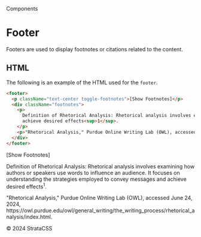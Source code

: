 <p class="section-text">Components</p>

# Footer

Footers are used to display footnotes or citations related to the content.

## HTML

The following is an example of the HTML used for the `footer`.

```html
<footer>
  <p className="text-center toggle-footnotes">[Show Footnotes]</p>
  <div className="footnotes">
    <p>
      Definition of Rhetorical Analysis: Rhetorical analysis involves examining how authors or speakers use words to influence an audience. It focuses on understanding the strategies employed to convey messages and
      achieve desired effects<sup>1</sup>.
    </p>
    <p>"Rhetorical Analysis," Purdue Online Writing Lab (OWL), accessed June 24, 2024, https://owl.purdue.edu/owl/general_writing/the_writing_process/rhetorical_analysis/index.html.</p>
  </div>
</footer>
```

<div class="example-container">
  <footer>
    <p class="text-center toggle-footnotes">[Show Footnotes]</p>
    <div class="footnotes">
      <p>Definition of Rhetorical Analysis: Rhetorical analysis involves examining how authors or speakers use words to influence an audience. It focuses on understanding the strategies employed to convey messages and achieve desired effects<sup>1</sup>.</p>
      <p>"Rhetorical Analysis," Purdue Online Writing Lab (OWL), accessed June 24, 2024, https://owl.purdue.edu/owl/general_writing/the_writing_process/rhetorical_analysis/index.html.</p>
    </div>
  </footer>
</div>

  <div class="footer">
    <p>&copy; 2024 StrataCSS</p>
  </div>
